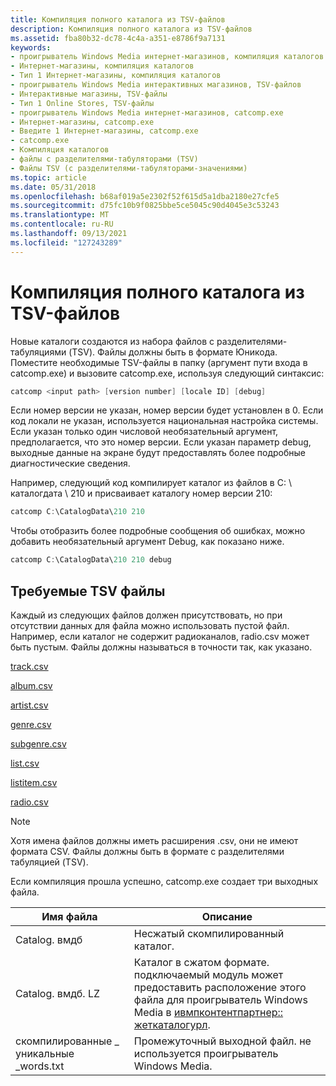 ```yaml
---
title: Компиляция полного каталога из TSV-файлов
description: Компиляция полного каталога из TSV-файлов
ms.assetid: fba80b32-dc78-4c4a-a351-e8786f9a7131
keywords:
- проигрыватель Windows Media интернет-магазинов, компиляция каталогов
- Интернет-магазины, компиляция каталогов
- Тип 1 Интернет-магазины, компиляция каталогов
- проигрыватель Windows Media интерактивных магазинов, TSV-файлов
- Интерактивные магазины, TSV-файлы
- Тип 1 Online Stores, TSV-файлы
- проигрыватель Windows Media интернет-магазинов, catcomp.exe
- Интернет-магазины, catcomp.exe
- Введите 1 Интернет-магазины, catcomp.exe
- catcomp.exe
- Компиляция каталогов
- файлы с разделителями-табуляторами (TSV)
- Файлы TSV (с разделителями-табуляторами-значениями)
ms.topic: article
ms.date: 05/31/2018
ms.openlocfilehash: b68af019a5e2302f52f615d5a1dba2180e27cfe5
ms.sourcegitcommit: d75fc10b9f0825bbe5ce5045c90d4045e3c53243
ms.translationtype: MT
ms.contentlocale: ru-RU
ms.lasthandoff: 09/13/2021
ms.locfileid: "127243289"
---
```

# <a name="compiling-a-full-catalog-from-tsv-files"></a>Компиляция полного каталога из TSV-файлов

Новые каталоги создаются из набора файлов с разделителями-табуляциями (TSV). Файлы должны быть в формате Юникода. Поместите необходимые TSV-файлы в папку (аргумент пути входа в catcomp.exe) и вызовите catcomp.exe, используя следующий синтаксис:


```C++
catcomp <input path> [version number] [locale ID] [debug]
```



Если номер версии не указан, номер версии будет установлен в 0. Если код локали не указан, используется национальная настройка системы. Если указан только один числовой необязательный аргумент, предполагается, что это номер версии. Если указан параметр debug, выходные данные на экране будут предоставлять более подробные диагностические сведения.

Например, следующий код компилирует каталог из файлов в C: \\ каталогдата \\ 210 и присваивает каталогу номер версии 210:


```C++
catcomp C:\CatalogData\210 210
```



Чтобы отобразить более подробные сообщения об ошибках, можно добавить необязательный аргумент Debug, как показано ниже.


```C++
catcomp C:\CatalogData\210 210 debug
```



## <a name="required-tsv-files"></a>Требуемые TSV файлы

Каждый из следующих файлов должен присутствовать, но при отсутствии данных для файла можно использовать пустой файл. Например, если каталог не содержит радиоканалов, radio.csv может быть пустым. Файлы должны называться в точности так, как указано.

[track.csv](track-csv.md)

[album.csv](album-csv.md)

[artist.csv](artist-csv.md)

[genre.csv](genre-csv.md)

[subgenre.csv](subgenre-csv.md)

[list.csv](list-csv.md)

[listitem.csv](listitem-csv.md)

[radio.csv](radio-csv.md)

> [!Note]  
> Хотя имена файлов должны иметь расширения .csv, они не имеют формата CSV. Файлы должны быть в формате с разделителями табуляцией (TSV).

 

Если компиляция прошла успешно, catcomp.exe создает три выходных файла.



| Имя файла                   | Описание                                                                                                                                                                         |
|-----------------------------|-------------------------------------------------------------------------------------------------------------------------------------------------------------------------------------|
| Catalog. вмдб                | Несжатый скомпилированный каталог.                                                                                                                                                      |
| Catalog. вмдб. LZ             | Каталог в сжатом формате. подключаемый модуль может предоставить расположение этого файла для проигрыватель Windows Media в [ивмпконтентпартнер:: жеткаталогурл](/previous-versions/windows/desktop/api/contentpartner/nf-contentpartner-iwmpcontentpartner-getcatalogurl). |
| скомпилированные \_ уникальные \_words.txt | Промежуточный выходной файл. не используется проигрыватель Windows Media.                                                                                                                      |



 

 

 




